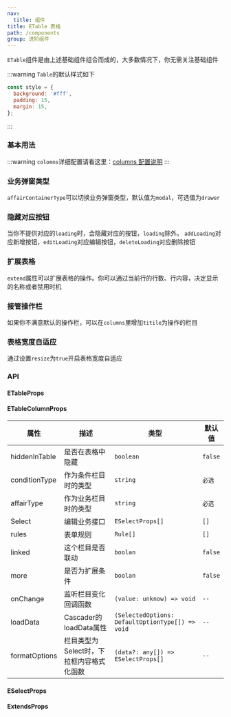 ```yaml
---
nav:
  title: 组件
title: ETable 表格
path: /components
group: 进阶组件
---
```


`ETable`组件是由上述基础组件组合而成的，大多数情况下，你无需关注基础组件

:::warning
`Table`的默认样式如下

```js
const style = {
  background: '#fff',
  padding: 15,
  margin: 15,
};
```

:::

### 基本用法

<code background="#eee" compact="true" src="./demo/all.jsx"></code>
:::warning
`colomns`详细配置请看这里：[columns 配置说明](https://mmdctjj.github.io/raetable/guide/columns#columns%E9%85%8D%E7%BD%AE%E8%AF%B4%E6%98%8E)
:::

### 业务弹窗类型

`affairContainerType`可以切换业务弹窗类型，默认值为`modal`，可选值为`drawer`
<code compact="true" src="./demo/drawer.jsx"></code>

### 隐藏对应按钮

当你不提供对应的`loading`时，会隐藏对应的按钮，`loading`除外。
`addLoading`对应新增按钮，`editLoading`对应编辑按钮，`deleteLoading`对应删除按钮
<code compact="true" src="./demo/loading.jsx"></code>

### 扩展表格

`extend`属性可以扩展表格的操作。你可以通过当前行的行数、行内容，决定显示的名称或者禁用时机
<code compact="true" src="./demo/extend.jsx"></code>

### 接管操作栏

如果你不满意默认的操作栏，可以在`columns`里增加`titile`为操作的栏目
<code compact="true" src="./demo/action.jsx"></code>

### 表格宽度自适应

通过设置`resize`为`true`开启表格宽度自适应
<code compact="true" src="./demo/resizeTable.jsx"></code>

### API

#### ETableProps

<API id="__ETableProps"></API>

#### ETableColumnProps
|属性|描述|类型|默认值|
|---|---|---|---|
|hiddenInTable|是否在表格中隐藏|`boolean`|`false`|
|conditionType|作为条件栏目时的类型|`string`|`必选`|
|affairType|作为业务栏目时的类型|`string`|`必选`|
|Select|编辑业务接口|`ESelectProps[]`|`[]`|
|rules|表单规则|`Rule[]`|`[]`|
|linked|这个栏目是否联动|`boolan`|`false`|
|more|是否为扩展条件|`boolan`|`false`|
|onChange|监听栏目变化回调函数|`(value: unknow) => void`|`--`|
|loadData|Cascader的loadData属性|`(SelectedOptions: DefaultOptionType[]) => void`|`--`|
|formatOptions|栏目类型为Select时，下拉框内容格式化函数|`(data?: any[]) => ESelectProps[]`|`--`|

#### ESelectProps

<API id="_ESelect"></API>

#### ExtendsProps
<API id="ExtendsProps"></API>



